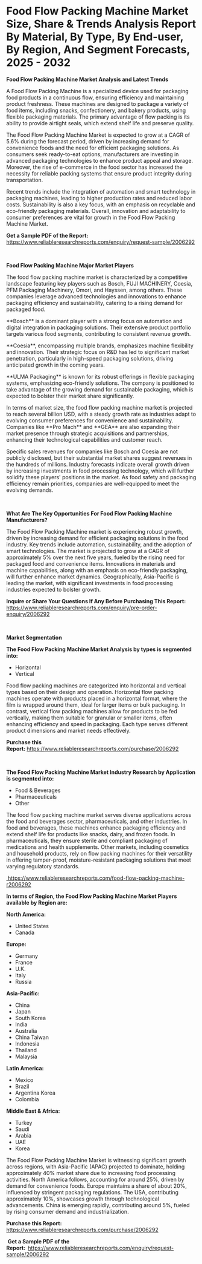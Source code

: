 <p><h1>Food Flow Packing Machine Market Size, Share & Trends Analysis Report By Material, By Type, By End-user, By Region, And Segment Forecasts, 2025 - 2032</h1></p><p><strong>Food Flow Packing Machine Market Analysis and Latest Trends</strong></p>
<p><p>A Food Flow Packing Machine is a specialized device used for packaging food products in a continuous flow, ensuring efficiency and maintaining product freshness. These machines are designed to package a variety of food items, including snacks, confectionery, and bakery products, using flexible packaging materials. The primary advantage of flow packing is its ability to provide airtight seals, which extend shelf life and preserve quality.</p><p>The Food Flow Packing Machine Market is expected to grow at a CAGR of 5.6% during the forecast period, driven by increasing demand for convenience foods and the need for efficient packaging solutions. As consumers seek ready-to-eat options, manufacturers are investing in advanced packaging technologies to enhance product appeal and storage. Moreover, the rise of e-commerce in the food sector has increased the necessity for reliable packing systems that ensure product integrity during transportation.</p><p>Recent trends include the integration of automation and smart technology in packaging machines, leading to higher production rates and reduced labor costs. Sustainability is also a key focus, with an emphasis on recyclable and eco-friendly packaging materials. Overall, innovation and adaptability to consumer preferences are vital for growth in the Food Flow Packing Machine Market.</p></p>
<p><strong>Get a Sample PDF of the Report:&nbsp;</strong> <a href="https://www.reliableresearchreports.com/enquiry/request-sample/2006292?utm_campaign=2802&utm_medium=2&utm_source=Github&utm_content=ia&utm_term=12042025&utm_id=food-flow-packing-machine">https://www.reliableresearchreports.com/enquiry/request-sample/2006292</a></p>
<p>&nbsp;</p>
<p><strong>Food Flow Packing Machine Major Market Players</strong></p>
<p><p>The food flow packing machine market is characterized by a competitive landscape featuring key players such as Bosch, FUJI MACHINERY, Coesia, PFM Packaging Machinery, Omori, and Hayssen, among others. These companies leverage advanced technologies and innovations to enhance packaging efficiency and sustainability, catering to a rising demand for packaged food.</p><p>**Bosch** is a dominant player with a strong focus on automation and digital integration in packaging solutions. Their extensive product portfolio targets various food segments, contributing to consistent revenue growth. </p><p>**Coesia**, encompassing multiple brands, emphasizes machine flexibility and innovation. Their strategic focus on R&D has led to significant market penetration, particularly in high-speed packaging solutions, driving anticipated growth in the coming years.</p><p>**ULMA Packaging** is known for its robust offerings in flexible packaging systems, emphasizing eco-friendly solutions. The company is positioned to take advantage of the growing demand for sustainable packaging, which is expected to bolster their market share significantly.</p><p>In terms of market size, the food flow packing machine market is projected to reach several billion USD, with a steady growth rate as industries adapt to evolving consumer preferences for convenience and sustainability. Companies like **Pro Mach** and **GEA** are also expanding their market presence through strategic acquisitions and partnerships, enhancing their technological capabilities and customer reach.</p><p>Specific sales revenues for companies like Bosch and Coesia are not publicly disclosed, but their substantial market shares suggest revenues in the hundreds of millions. Industry forecasts indicate overall growth driven by increasing investments in food processing technology, which will further solidify these players' positions in the market. As food safety and packaging efficiency remain priorities, companies are well-equipped to meet the evolving demands.</p></p>
<p>&nbsp;</p>
<p><strong>What Are The Key Opportunities For Food Flow Packing Machine Manufacturers?</strong></p>
<p><p>The Food Flow Packing Machine market is experiencing robust growth, driven by increasing demand for efficient packaging solutions in the food industry. Key trends include automation, sustainability, and the adoption of smart technologies. The market is projected to grow at a CAGR of approximately 5% over the next five years, fueled by the rising need for packaged food and convenience items. Innovations in materials and machine capabilities, along with an emphasis on eco-friendly packaging, will further enhance market dynamics. Geographically, Asia-Pacific is leading the market, with significant investments in food processing industries expected to bolster growth.</p></p>
<p><strong>Inquire or Share Your Questions If Any Before Purchasing This Report:</strong> <a href="https://www.reliableresearchreports.com/enquiry/pre-order-enquiry/2006292?utm_campaign=2802&utm_medium=2&utm_source=Github&utm_content=ia&utm_term=12042025&utm_id=food-flow-packing-machine">https://www.reliableresearchreports.com/enquiry/pre-order-enquiry/2006292</a></p>
<p>&nbsp;</p>
<p><strong>Market Segmentation</strong></p>
<p><strong>The Food Flow Packing Machine Market Analysis by types is segmented into:</strong></p>
<p><ul><li>Horizontal</li><li>Vertical</li></ul></p>
<p><p>Food flow packing machines are categorized into horizontal and vertical types based on their design and operation. Horizontal flow packing machines operate with products placed in a horizontal format, where the film is wrapped around them, ideal for larger items or bulk packaging. In contrast, vertical flow packing machines allow for products to be fed vertically, making them suitable for granular or smaller items, often enhancing efficiency and speed in packaging. Each type serves different product dimensions and market needs effectively.</p></p>
<p><strong>Purchase this Report:&nbsp;</strong><a href="https://www.reliableresearchreports.com/purchase/2006292?utm_campaign=2802&utm_medium=2&utm_source=Github&utm_content=ia&utm_term=12042025&utm_id=food-flow-packing-machine">https://www.reliableresearchreports.com/purchase/2006292</a></p>
<p>&nbsp;</p>
<p><strong>The Food Flow Packing Machine Market Industry Research by Application is segmented into:</strong></p>
<p><ul><li>Food & Beverages</li><li>Pharmaceuticals</li><li>Other</li></ul></p>
<p><p>The food flow packing machine market serves diverse applications across the food and beverages sector, pharmaceuticals, and other industries. In food and beverages, these machines enhance packaging efficiency and extend shelf life for products like snacks, dairy, and frozen foods. In pharmaceuticals, they ensure sterile and compliant packaging of medications and health supplements. Other markets, including cosmetics and household products, rely on flow packing machines for their versatility in offering tamper-proof, moisture-resistant packaging solutions that meet varying regulatory standards.</p></p>
<p><a href="https://www.reliableresearchreports.com/food-flow-packing-machine-r2006292?utm_campaign=2802&utm_medium=2&utm_source=Github&utm_content=ia&utm_term=12042025&utm_id=food-flow-packing-machine">&nbsp;https://www.reliableresearchreports.com/food-flow-packing-machine-r2006292</a></p>
<p><strong>In terms of Region, the Food Flow Packing Machine Market Players available by Region are:</strong></p>
<p>
    <p> <strong> North America: </strong>
        <ul>
            <li>United States</li>
            <li>Canada</li>
        </ul>
        </p> 
    <p> <strong> Europe: </strong>
        <ul>
            <li>Germany</li>
            <li>France</li>
            <li>U.K.</li>
            <li>Italy</li>
            <li>Russia</li>
        </ul>
        </p> 
    <p> <strong> Asia-Pacific: </strong>
        <ul>
            <li>China</li>
            <li>Japan</li>
            <li>South Korea</li>
            <li>India</li>
            <li>Australia</li>
            <li>China Taiwan</li>
            <li>Indonesia</li>
            <li>Thailand</li>
            <li>Malaysia</li>
        </ul>
        </p> 
    <p> <strong> Latin America: </strong>
        <ul>
            <li>Mexico</li>
            <li>Brazil</li>
            <li>Argentina Korea</li>
            <li>Colombia</li>
        </ul>
        </p> 
    <p> <strong> Middle East & Africa: </strong>
        <ul>
            <li>Turkey</li>
            <li>Saudi</li>
            <li>Arabia</li>
            <li>UAE</li>
            <li>Korea</li>
        </ul>
    </p>
    </p>
<p><p>The Food Flow Packing Machine Market is witnessing significant growth across regions, with Asia-Pacific (APAC) projected to dominate, holding approximately 40% market share due to increasing food processing activities. North America follows, accounting for around 25%, driven by demand for convenience foods. Europe maintains a share of about 20%, influenced by stringent packaging regulations. The USA, contributing approximately 10%, showcases growth through technological advancements. China is emerging rapidly, contributing around 5%, fueled by rising consumer demand and industrialization.</p></p>
<p><strong>Purchase this Report: </strong><a href="https://www.reliableresearchreports.com/purchase/2006292?utm_campaign=2802&utm_medium=2&utm_source=Github&utm_content=ia&utm_term=12042025&utm_id=food-flow-packing-machine">https://www.reliableresearchreports.com/purchase/2006292</a></p>
<p>&nbsp;<strong>Get a Sample PDF of the Report:&nbsp;&nbsp;</strong><a href="https://www.reliableresearchreports.com/enquiry/request-sample/2006292?utm_campaign=2802&utm_medium=2&utm_source=Github&utm_content=ia&utm_term=12042025&utm_id=food-flow-packing-machine">https://www.reliableresearchreports.com/enquiry/request-sample/2006292</a></p>
<p><strong></strong></p>
<p><p></p><p></p><p></p></p>